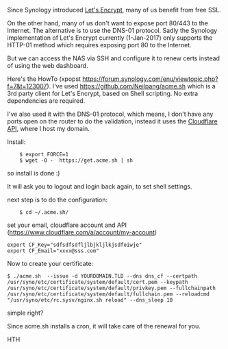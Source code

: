 Since Synology introduced [Let's Encrypt](https://letsencrypt.org/), many of us benefit from free SSL. 


On the other hand, many of us don't want to expose port 80/443 to the Internet. The alternative is to use the DNS-01 protocol. Sadly the Synology implementation of Let's Encrypt currently (1-Jan-2017) only supports the HTTP-01 method which requires exposing port 80 to the Internet.


But we can access the NAS via SSH and configure it to renew certs instead of using the web dashboard.


Here's the HowTo (xpopst https://forum.synology.com/enu/viewtopic.php?f=7&t=123007).
I've used https://github.com/Neilpang/acme.sh which is a 3rd party client for Let's Encrypt, based on Shell scripting. No extra dependencies are required.


I've also used it with the DNS-01 protocol, which means, I don't have any ports open on the router to do the validation, instead it uses the [Cloudflare API](https://api.cloudflare.com/), where I host my domain.


Install:

```
    $ export FORCE=1
    $ wget -O -  https://get.acme.sh | sh
```
so install is done :)


It will ask you to logout and login back again, to set shell settings.


next step is to do the configuration:

```
    $ cd ~/.acme.sh/
```


set your email, cloudflare account and API (https://www.cloudflare.com/a/account/my-account)

```
export CF_Key="sdfsdfsdfljlbjkljlkjsdfoiwje"
export CF_Email="xxxx@sss.com"
```
Now to create your certificate:

    $ ./acme.sh  --issue -d YOURDOMAIN.TLD --dns dns_cf --certpath /usr/syno/etc/certificate/system/default/cert.pem --keypath /usr/syno/etc/certificate/system/default/privkey.pem --fullchainpath /usr/syno/etc/certificate/system/default/fullchain.pem --reloadcmd "/usr/syno/etc/rc.sysv/nginx.sh reload" --dns_sleep 10

simple right?


Since acme.sh installs a cron, it will take care of the renewal for you.


HTH